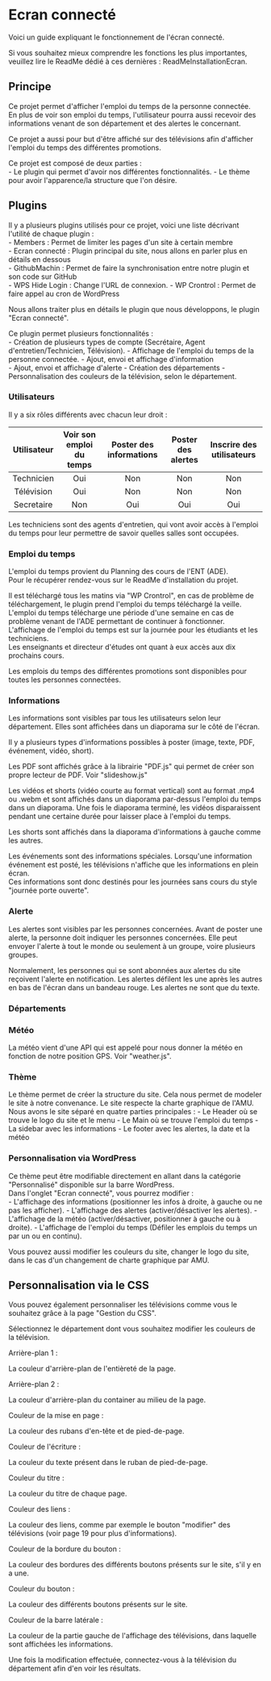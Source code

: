 # Ecran connecté

Voici un guide expliquant le fonctionnement de l'écran connecté.  

Si vous souhaitez mieux comprendre les fonctions les plus importantes, veuillez lire le ReadMe dédié à ces dernières : ReadMeInstallationEcran.  

## Principe

Ce projet permet d'afficher l'emploi du temps de la personne connectée.  
En plus de voir son emploi du temps, l'utilisateur pourra aussi recevoir des informations venant de son département et des alertes le concernant.  

Ce projet a aussi pour but d'être affiché sur des télévisions afin d'afficher l'emploi du temps des différentes promotions.

Ce projet est composé de deux parties :  
    - Le plugin qui permet d'avoir nos différentes fonctionnalités.
    - Le thème pour avoir l'apparence/la structure que l'on désire. 

## Plugins

Il y a plusieurs plugins utilisés pour ce projet, voici une liste décrivant l'utilité de chaque plugin :  
    - Members : Permet de limiter les pages d'un site à certain membre  
    - Ecran connecté : Plugin principal du site, nous allons en parler plus en détails en dessous  
    - GithubMachin : Permet de faire la synchronisation entre notre plugin et son code sur GitHub  
    - WPS Hide Login : Change l'URL de connexion.
    - WP Crontrol : Permet de faire appel au cron de WordPress

Nous allons traiter plus en détails le plugin que nous développons, le plugin "Ecran connecté".  

Ce plugin permet plusieurs fonctionnalités :  
    - Création de plusieurs types de compte (Secrétaire, Agent d'entretien/Technicien, Télévision).
    - Affichage de l'emploi du temps de la personne connectée.
    - Ajout, envoi et affichage d'information  
    - Ajout, envoi et affichage d'alerte 
    - Création des départements
    - Personnalisation des couleurs de la télévision, selon le département.


### Utilisateurs

Il y a six rôles différents avec chacun leur droit :  

|  Utilisateur       | Voir son emploi du temps |   Poster des informations | Poster des alertes | Inscrire des utilisateurs |
|:------------------:|:------------------------:|:-------------------------:|:------------------:|:-------------------------:|
| Technicien         |        Oui               |      Non                  |     Non            |     Non                   |
| Télévision         |        Oui               |      Non                  |     Non            |     Non                   |
| Secretaire         |        Non               |      Oui                  |     Oui            |     Oui                   |

Les techniciens sont des agents d'entretien, qui vont avoir accès à l'emploi du temps pour leur permettre de savoir quelles salles sont occupées.

### Emploi du temps

L'emploi du temps provient du Planning des cours de l'ENT (ADE).  
Pour le récupérer rendez-vous sur le ReadMe d'installation du projet.  

Il est téléchargé tous les matins via "WP Crontrol", en cas de problème de téléchargement, le plugin prend l'emploi du temps téléchargé la veille.  
L'emploi du temps télécharge une période d'une semaine en cas de problème venant de l'ADE permettant de continuer à fonctionner.  
L'affichage de l'emploi du temps est sur la journée pour les étudiants et les techniciens.  
Les enseignants et directeur d'études ont quant à eux accès aux dix prochains cours.  

Les emplois du temps des différentes promotions sont disponibles pour toutes les personnes connectées.  


### Informations

Les informations sont visibles par tous les utilisateurs selon leur département.
Elles sont affichées dans un diaporama sur le côté de l'écran.

Il y a plusieurs types d'informations possibles à poster (image, texte, PDF, événement, vidéo, short).

Les PDF sont affichés grâce à la librairie "PDF.js" qui permet de créer son propre lecteur de PDF. Voir "slideshow.js"

Les vidéos et shorts (vidéo courte au format vertical) sont au format .mp4 ou .webm et sont affichés dans un diaporama par-dessus l'emploi du temps
dans un diaporama. Une fois le diaporama terminé, les vidéos disparaissent pendant une certaine durée pour laisser place à l'emploi du temps.

Les shorts sont affichés dans la diaporama d'informations à gauche comme les autres.

Les événements sont des informations spéciales. Lorsqu'une information événement est posté, les télévisions n'affiche que les informations en plein écran.  
Ces informations sont donc destinés pour les journées sans cours du style "journée porte ouverte".  


### Alerte

Les alertes sont visibles par les personnes concernées.
Avant de poster une alerte, la personne doit indiquer les personnes concernées. Elle peut envoyer l'alerte à tout le monde ou seulement à un groupe, voire plusieurs groupes.

Normalement, les personnes qui se sont abonnées aux alertes du site reçoivent l'alerte en notification.
Les alertes défilent les une après les autres en bas de l'écran dans un bandeau rouge.
Les alertes ne sont que du texte.

### Départements


### Météo

La météo vient d'une API qui est appelé pour nous donner la météo en fonction de notre position GPS.
Voir "weather.js".

### Thème

Le thème permet de créer la structure du site. Cela nous permet de modeler le site à notre convenance.
Le site respecte la charte graphique de l'AMU. Nous avons le site séparé en quatre parties principales :
    - Le Header où se trouve le logo du site et le menu
    - Le Main où se trouve l'emploi du temps
    - La sidebar avec les informations
    - Le footer avec les alertes, la date et la météo


### Personnalisation via WordPress

Ce thème peut être modifiable directement en allant dans la catégorie "Personnalisé" disponible sur la barre WordPress.  
Dans l'onglet "Ecran connecté", vous pourrez modifier :  
    - L'affichage des informations (positionner les infos à droite, à gauche ou ne pas les afficher). 
    - L'affichage des alertes (activer/désactiver les alertes). 
    - L'affichage de la météo (activer/désactiver, positionner à gauche ou à droite).
    - L'affichage de l'emploi du temps (Défiler les emplois du temps un par un ou en continu).

Vous pouvez aussi modifier les couleurs du site, changer le logo du site, dans le cas d'un changement de charte graphique
par AMU.

## Personnalisation via le CSS

Vous pouvez également personnaliser les télévisions comme vous le souhaitez grâce à la page "Gestion du CSS".

Sélectionnez le département dont vous souhaitez modifier les couleurs de la télévision.

Arrière-plan 1 :

La couleur d'arrière-plan de l'entièreté de la page.

Arrière-plan 2 :

La couleur d'arrière-plan du container au milieu de la page.

Couleur de la mise en page :

La couleur des rubans d'en-tête et de pied-de-page.

Couleur de l'écriture :

La couleur du texte présent dans le ruban de pied-de-page.

Couleur du titre :

La couleur du titre de chaque page.

Couleur des liens :

La couleur des liens, comme par exemple le bouton "modifier" des télévisions (voir page 19 pour plus d'informations).

Couleur de la bordure du bouton :

La couleur des bordures des différents boutons présents sur le site, s'il y en a une.

Couleur du bouton :

La couleur des différents boutons présents sur le site.

Couleur de la barre latérale :

La couleur de la partie gauche de l'affichage des télévisions, dans laquelle sont affichées les informations.

Une fois la modification effectuée, connectez-vous à la télévision du département afin d'en voir les résultats.



